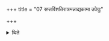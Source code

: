 +++
title = "07 सप्तविंशतिरात्रमन्नाद्यकामा उपेयुः"

+++

<details><summary>थिते</summary>

7. (The performers) desirous of food should perform the twenty-seven-day-sacrificial-session.  

[^1]: For this session see TMB XXIII.23.1ff. 
</details>
